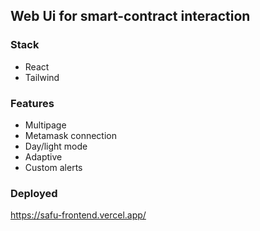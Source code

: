 ## Web Ui for smart-contract interaction

### Stack
- React
- Tailwind

### Features 
- Multipage
- Metamask connection
- Day/light mode
- Adaptive
- Custom alerts

### Deployed 
https://safu-frontend.vercel.app/
